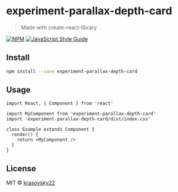 # experiment-parallax-depth-card

> Made with create-react-library

[![NPM](https://img.shields.io/npm/v/experiment-parallax-depth-card.svg)](https://www.npmjs.com/package/experiment-parallax-depth-card) [![JavaScript Style Guide](https://img.shields.io/badge/code_style-standard-brightgreen.svg)](https://standardjs.com)

## Install

```bash
npm install --save experiment-parallax-depth-card
```

## Usage

```tsx
import React, { Component } from 'react'

import MyComponent from 'experiment-parallax-depth-card'
import 'experiment-parallax-depth-card/dist/index.css'

class Example extends Component {
  render() {
    return <MyComponent />
  }
}
```

## License

MIT © [krasovsky22](https://github.com/krasovsky22)

